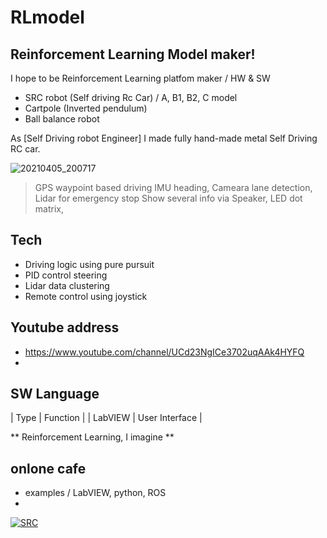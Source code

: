 # RLmodel
## Reinforcement Learning Model maker!

I hope to be Reinforcement Learning platfom maker / HW & SW


- SRC robot (Self driving Rc Car) / A, B1, B2, C model
- Cartpole (Inverted pendulum)
- Ball balance robot

As [Self Driving robot Engineer] I made fully hand-made metal Self Driving RC car.

![20210405_200717](https://user-images.githubusercontent.com/32663016/114026182-e9da5c80-98b0-11eb-9c20-123c9f9d5dd1.png)

>GPS waypoint based driving
>IMU heading, Cameara lane detection, Lidar for emergency stop
>Show several info via Speaker, LED dot matrix,

## Tech
- Driving logic using pure pursuit
- PID control steering
- Lidar data clustering
- Remote control using joystick

## Youtube address
- https://www.youtube.com/channel/UCd23NgICe3702uqAAk4HYFQ
- 


## SW Language
|  Type  |  Function |
| LabVIEW | User Interface |

** Reinforcement Learning, I imagine **

## onlone cafe
- examples / LabVIEW, python, ROS
- 

[![SRC](http://img.youtube.com/vi/65no9S2__yQ/0.jpg)](https://youtu.be/65no9S2__yQ=0s) 

